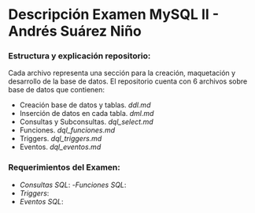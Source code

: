 # Descripción Examen MySQL II - Andrés Suárez Niño

### Estructura y explicación repositorio:
Cada archivo representa una sección para la creación, maquetación y desarrollo de la base de datos.
El repositorio cuenta con 6 archivos sobre base de datos que contienen:
  - Creación base de datos y tablas. *ddl.md*
  - Inserción de datos en cada tabla. *dml.md*
  - Consultas y Subconsultas. *dql_select.md*
  - Funciones. *dql_funciones.md*
  - Triggers. *dql_triggers.md*
  - Eventos. *dql_eventos.md*

### Requerimientos del Examen:
  - *Consultas SQL*:
  -*Funciones SQL*:
  - *Triggers*:
  - *Eventos SQL*:


